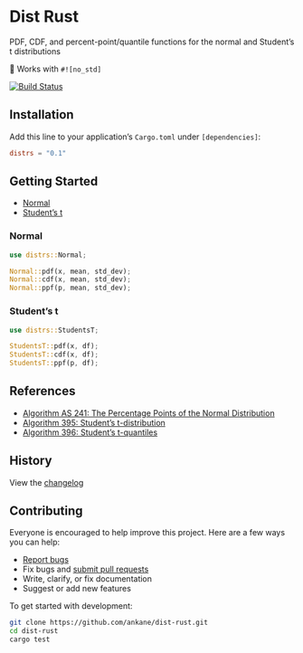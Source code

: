 # Dist Rust

PDF, CDF, and percent-point/quantile functions for the normal and Student’s t distributions

:tada: Works with `#![no_std]`

[![Build Status](https://github.com/ankane/dist-rust/workflows/build/badge.svg?branch=master)](https://github.com/ankane/dist-rust/actions)

## Installation

Add this line to your application’s `Cargo.toml` under `[dependencies]`:

```toml
distrs = "0.1"
```

## Getting Started

- [Normal](#normal)
- [Student’s t](#students-t)

### Normal

```rust
use distrs::Normal;

Normal::pdf(x, mean, std_dev);
Normal::cdf(x, mean, std_dev);
Normal::ppf(p, mean, std_dev);
```

### Student’s t

```rust
use distrs::StudentsT;

StudentsT::pdf(x, df);
StudentsT::cdf(x, df);
StudentsT::ppf(p, df);
```

## References

- [Algorithm AS 241: The Percentage Points of the Normal Distribution](https://www.jstor.org/stable/2347330)
- [Algorithm 395: Student’s t-distribution](https://dl.acm.org/doi/10.1145/355598.355599)
- [Algorithm 396: Student’s t-quantiles](https://dl.acm.org/doi/10.1145/355598.355600)

## History

View the [changelog](https://github.com/ankane/dist-rust/blob/master/CHANGELOG.md)

## Contributing

Everyone is encouraged to help improve this project. Here are a few ways you can help:

- [Report bugs](https://github.com/ankane/dist-rust/issues)
- Fix bugs and [submit pull requests](https://github.com/ankane/dist-rust/pulls)
- Write, clarify, or fix documentation
- Suggest or add new features

To get started with development:

```sh
git clone https://github.com/ankane/dist-rust.git
cd dist-rust
cargo test
```
